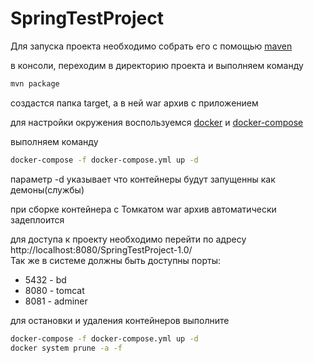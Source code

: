 # SpringTestProject
Для запуска проекта необходимо собрать его с помощью [maven](https://www.apache-maven.ru/install.html)

в консоли, переходим в директорию проекта и выполняем команду
  ```bash
  mvn package
  ```
создастся папка target, а в ней war архив с приложением

для настройки окружения воспользуемся [docker](https://docs.docker.com/install/) и 
[docker-compose](https://docs.docker.com/compose/install/)

выполняем команду

  ```bash
  docker-compose -f docker-compose.yml up -d
  ```
параметр -d указывает что контейнеры будут запущенны как демоны(службы)
  
при сборке контейнера с Томкатом war архив автоматически задеплоится
  
для доступа к проекту необходимо перейти по адресу http://localhost:8080/SpringTestProject-1.0/  
  Так же в системе должны быть доступны порты: 
  * 5432 - bd 
  * 8080 - tomcat
  * 8081 - adminer

для остановки и удаления контейнеров выполните
  ```bash
  docker-compose -f docker-compose.yml up -d
  docker system prune -a -f
  ```
